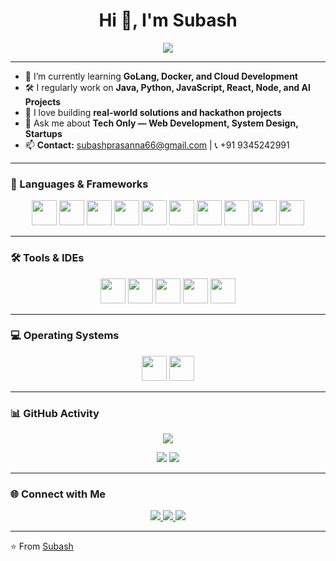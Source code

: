 <h1 align="center">Hi 👋, I'm Subash</h1>
<p align="center">
  <img src="https://readme-typing-svg.herokuapp.com?size=24&center=true&vCenter=true&width=500&lines=Full+Stack+Developer" />
</p>

---

- 🌱 I’m currently learning **GoLang, Docker, and Cloud Development**
- 🛠️ I regularly work on **Java, Python, JavaScript, React, Node, and AI Projects**
- 🚀 I love building **real-world solutions and hackathon projects**
- 💬 Ask me about **Tech Only — Web Development, System Design, Startups**
- 📫 **Contact:** subashprasanna66@gmail.com | 📞 +91 9345242991

---

### 🧰 Languages & Frameworks
<p align="center">
  <img src="https://cdn.jsdelivr.net/gh/devicons/devicon/icons/java/java-original.svg" width="40" height="40"/>
  <img src="https://cdn.jsdelivr.net/gh/devicons/devicon/icons/python/python-original.svg" width="40" height="40"/>
  <img src="https://cdn.jsdelivr.net/gh/devicons/devicon/icons/html5/html5-original.svg" width="40" height="40"/>
  <img src="https://cdn.jsdelivr.net/gh/devicons/devicon/icons/css3/css3-original.svg" width="40" height="40"/>
  <img src="https://cdn.jsdelivr.net/gh/devicons/devicon/icons/tailwindcss/tailwindcss-plain.svg" width="40" height="40"/>
  <img src="https://cdn.jsdelivr.net/gh/devicons/devicon/icons/react/react-original.svg" width="40" height="40"/>
  <img src="https://cdn.jsdelivr.net/gh/devicons/devicon/icons/nodejs/nodejs-original.svg" width="40" height="40"/>
  <img src="https://cdn.jsdelivr.net/gh/devicons/devicon/icons/express/express-original.svg" width="40" height="40"/>
  <img src="https://cdn.jsdelivr.net/gh/devicons/devicon/icons/mongodb/mongodb-original.svg" width="40" height="40"/>
  <img src="https://cdn.jsdelivr.net/gh/devicons/devicon/icons/mysql/mysql-original.svg" width="40" height="40"/>
</p>

---

### 🛠️ Tools & IDEs
<p align="center">
  <img src="https://cdn.jsdelivr.net/gh/devicons/devicon/icons/vscode/vscode-original.svg" width="40" height="40"/>
  <img src="https://cdn.jsdelivr.net/gh/devicons/devicon/icons/pycharm/pycharm-original.svg" width="40" height="40"/>
  <img src="https://cdn.jsdelivr.net/gh/devicons/devicon/icons/git/git-original.svg" width="40" height="40"/>
  <img src="https://cdn.jsdelivr.net/gh/devicons/devicon/icons/figma/figma-original.svg" width="40" height="40"/>
  <img src="https://cdn.jsdelivr.net/gh/devicons/devicon/icons/docker/docker-original.svg" width="40" height="40"/>
</p>

---

### 💻 Operating Systems
<p align="center">
  <img src="https://cdn.jsdelivr.net/gh/devicons/devicon/icons/windows8/windows8-original.svg" width="40" height="40"/>
  <img src="https://cdn.jsdelivr.net/gh/devicons/devicon/icons/linux/linux-original.svg" width="40" height="40"/>
</p>

---

### 📊 GitHub Activity
<p align="center">
  <img src="https://github-readme-activity-graph.cyclic.app/graph?username=subash3650&theme=react-dark&area=true&hide_border=true" />
</p>

<p align="center">
  <img src="https://github-readme-stats.vercel.app/api?username=subash3650&show_icons=true&theme=radical" />
  <img src="https://github-readme-stats.vercel.app/api/top-langs/?username=subash3650&layout=compact&theme=radical" />
</p>

---

### 🌐 Connect with Me
<p align="center">
  <a href="https://www.linkedin.com/in/subash365/" target="_blank">
    <img src="https://img.shields.io/badge/-LinkedIn-blue?logo=linkedin&logoColor=white&style=for-the-badge" />
  </a>
  <a href="mailto:subashprasanna66@gmail.com">
    <img src="https://img.shields.io/badge/-Email-c14438?logo=gmail&logoColor=white&style=for-the-badge" />
  </a>
  <a href="tel:+919345242991">
    <img src="https://img.shields.io/badge/-Call-blueviolet?style=for-the-badge" />
  </a>
</p>

---

⭐️ From [Subash](https://github.com/subash3650)
